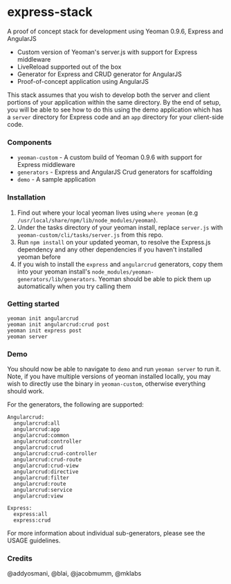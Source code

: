 express-stack
=============
A proof of concept stack for development using Yeoman 0.9.6, Express and AngularJS

* Custom version of Yeoman's server.js with support for Express middleware
* LiveReload supported out of the box
* Generator for Express and CRUD generator for AngularJS
* Proof-of-concept application using AngularJS

This stack assumes that you wish to develop both the server and client portions of your application within the same directory. By the end of setup, you will be able to see how to do this using the demo application which has a `server` directory for Express code and an `app` directory for your client-side code.

### Components

* `yeoman-custom` - A custom build of Yeoman 0.9.6 with support for Express middleware
* `generators` - Express and AngularJS Crud generators for scaffolding
* `demo` - A sample application

### Installation

1. Find out where your local yeoman lives using `where yeoman` (e.g `/usr/local/share/npm/lib/node_modules/yeoman`). 
2. Under the tasks directory of your yeoman install, replace `server.js` with `yeoman-custom/cli/tasks/server.js` from this repo.
3. Run `npm install` on your updated yeoman, to resolve the Express.js dependency and any other dependencies if you haven't installed yeoman before
4. If you wish to install the `express` and `angularcrud` generators, copy them into your yeoman install's `node_modules/yeoman-generators/lib/generators`. Yeoman should be able to pick them up automatically when you try calling them 

### Getting started

```
yeoman init angularcrud
yeoman init angularcrud:crud post
yeoman init express post
yeoman server
```

### Demo

You should now be able to navigate to `demo` and run `yeoman server` to run it. Note, if you have multiple versions of yeoman installed locally, you may wish to directly use the binary in `yeoman-custom`, otherwise everything should work.

For the generators, the following are supported:

```
Angularcrud:
  angularcrud:all
  angularcrud:app
  angularcrud:common
  angularcrud:controller
  angularcrud:crud
  angularcrud:crud-controller
  angularcrud:crud-route
  angularcrud:crud-view
  angularcrud:directive
  angularcrud:filter
  angularcrud:route
  angularcrud:service
  angularcrud:view

Express:
  express:all
  express:crud
```

For more information about individual sub-generators, please see the USAGE guidelines.

### Credits

@addyosmani, @blai, @jacobmumm, @mklabs